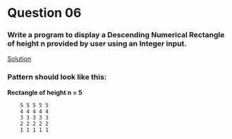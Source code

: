# Question 06

### Write a program to display a Descending Numerical Rectangle of height **n** provided by user using an Integer input.

[Solution](/techgig/pattern_4/alphabet_rectangle.java)

### Pattern should look like this:

**Rectangle of height n = 5**
```
    5 5 5 5 5
    4 4 4 4 4
    3 3 3 3 3
    2 2 2 2 2
    1 1 1 1 1
```
